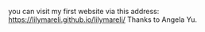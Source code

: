 you can visit my first website via this address:
https://lilymareli.github.io/lilymareli/ 
Thanks to Angela Yu.

